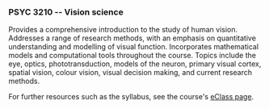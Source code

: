 ### PSYC 3210 -- Vision science

Provides a comprehensive introduction to the study of human vision. Addresses a range of research methods, with an emphasis on quantitative understanding and modelling of visual function. Incorporates mathematical models and computational tools throughout the course. Topics include the eye, optics, phototransduction, models of the neuron, primary visual cortex, spatial vision, colour vision, visual decision making, and current research methods.

For further resources such as the syllabus, see the course's [eClass page](https://eclass.yorku.ca/course/view.php?id=87396).
